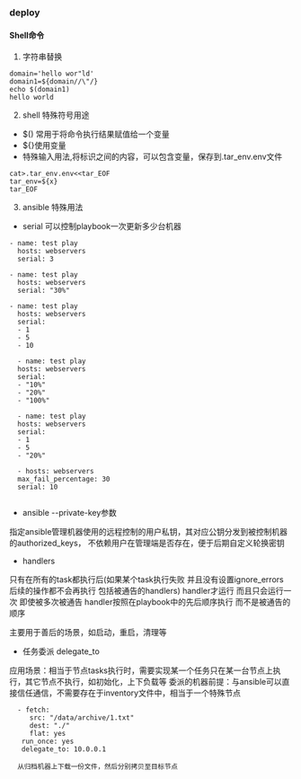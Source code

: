 ### deploy

#### Shell命令
1. 字符串替换 
```
domain='hello wor"ld'
domain1=${domain//\"/}
echo $(domain1)
hello world
```
2. shell 特殊符号用途

* $() 常用于将命令执行结果赋值给一个变量
* ${}使用变量
* 特殊输入用法,将标识之间的内容，可以包含变量，保存到.tar_env.env文件

```
cat>.tar_env.env<<tar_EOF
tar_env=${x}
tar_EOF
```
3. ansible 特殊用法

* serial 可以控制playbook一次更新多少台机器

```
- name: test play
  hosts: webservers
  serial: 3

- name: test play
  hosts: webservers
  serial: "30%"
  
- name: test play
  hosts: webservers
  serial:
  - 1
  - 5
  - 10
  
  - name: test play
  hosts: webservers
  serial:
  - "10%"
  - "20%"
  - "100%"
  
  - name: test play
  hosts: webservers
  serial:
  - 1
  - 5
  - "20%"
  
  - hosts: webservers
  max_fail_percentage: 30
  serial: 10
  
  ```
  
 * ansible --private-key参数
 
 
 指定ansible管理机器使用的远程控制的用户私钥，其对应公钥分发到被控制机器的authorized_keys，
 不依赖用户在管理端是否存在，便于后期自定义轮换密钥
 
 * handlers
 
 只有在所有的task都执行后(如果某个task执行失败 并且没有设置ignore_errors 后续的操作都不会再执行 包括被通告的handlers) handler才运行 而且只会运行一次 即使被多次被通告 handler按照在playbook中的先后顺序执行 而不是被通告的顺序
 
 主要用于善后的场景，如启动，重启，清理等
 
 * 任务委派 delegate_to
 
 应用场景：相当于节点tasks执行时，需要实现某一个任务只在某一台节点上执行，其它节点不执行，如初始化，上下负载等
 委派的机器前提：与ansible可以直接信任通信，不需要存在于inventory文件中，相当于一个特殊节点
 
 ```
   - fetch:
      src: "/data/archive/1.txt"
      dest: "./"
      flat: yes
    run_once: yes
    delegate_to: 10.0.0.1
   
   从归档机器上下载一份文件，然后分别拷贝至目标节点
 ```
